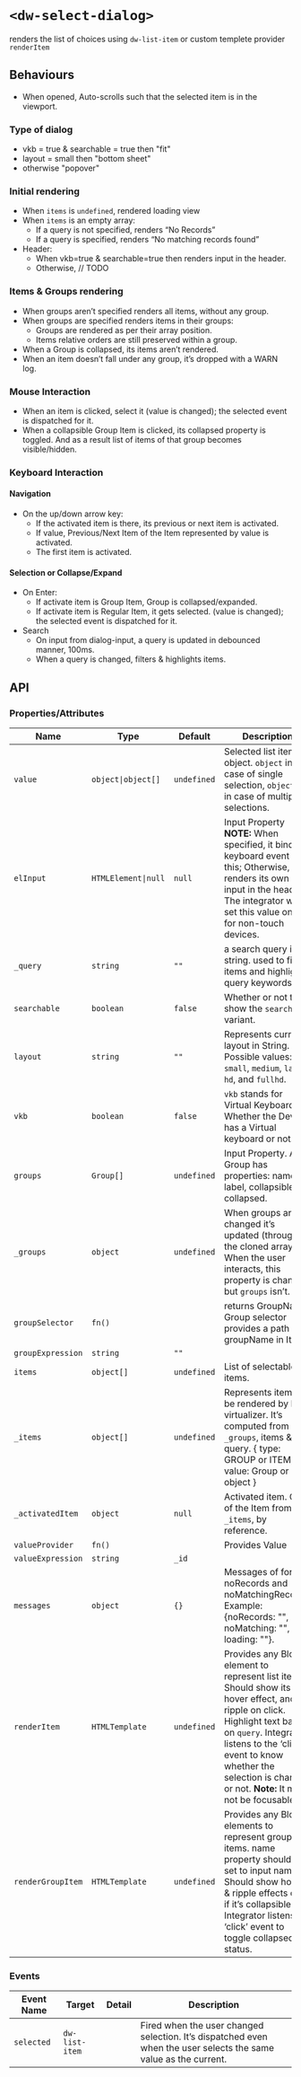 # `<dw-select-dialog>`

renders the list of choices using `dw-list-item` or custom templete provider `renderItem`

## Behaviours

- When opened, Auto-scrolls such that the selected item is in the viewport.

### Type of dialog

- vkb = true & searchable = true then "fit"
- layout = small then "bottom sheet"
- otherwise "popover"

### Initial rendering

- When `items` is `undefined`, rendered loading view
- When `items` is an empty array:
  - If a query is not specified, renders “No Records”
  - If a query is specified, renders “No matching records found”
- Header:
  - When vkb=true & searchable=true then renders input in the header.
  - Otherwise, // TODO

### Items & Groups rendering

- When groups aren’t specified renders all items, without any group.
- When groups are specified renders items in their groups:
  - Groups are rendered as per their array position.
  - Items relative orders are still preserved within a group.
- When a Group is collapsed, its items aren’t rendered.
- When an item doesn’t fall under any group, it’s dropped with a WARN log.

### Mouse Interaction

- When an item is clicked, select it (value is changed); the selected event is dispatched for it.
- When a collapsible Group Item is clicked, its collapsed property is toggled. And as a result list of items of that group becomes visible/hidden.

### Keyboard Interaction

#### Navigation

- On the up/down arrow key:
  - If the activated item is there, its previous or next item is activated.
  - If value, Previous/Next Item of the Item represented by value is activated.
  - The first item is activated.

#### Selection or Collapse/Expand

- On Enter:
  - If activate item is Group Item, Group is collapsed/expanded.
  - If activate item is Regular Item, it gets selected. (value is changed); the selected event is dispatched for it.
- Search
  - On input from dialog-input, a query is updated in debounced manner, 100ms.
  - When a query is changed, filters & highlights items.

## API

### Properties/Attributes

| Name              | Type                | Default     | Description                                                                                                                                                                                                                                                          |
| ----------------- | ------------------- | ----------- | -------------------------------------------------------------------------------------------------------------------------------------------------------------------------------------------------------------------------------------------------------------------- |
| `value`           | `object\|object[]`  | `undefined` | Selected list item object. `object` in case of single selection, `object[]` in case of multiple selections.                                                                                                                                                          |
| `elInput`         | `HTMLElement\|null` | `null`      | Input Property **NOTE:** When specified, it binds keyboard event on this; Otherwise, it renders its own input in the header. The integrator will set this value only for non-touch devices.                                                                          |
| `_query`          | `string`            | `""`        | a search query in string. used to filter items and highlight query keywords                                                                                                                                                                                          |
| `searchable`      | `boolean`           | `false`     | Whether or not to show the `searchable` variant.                                                                                                                                                                                                                     |
| `layout`          | `string`            | `""`        | Represents current layout in String. Possible values: `small`, `medium`, `large`, `hd`, and `fullhd`.                                                                                                                                                                |
| `vkb`             | `boolean`           | `false`     | `vkb` stands for Virtual Keyboard. Whether the Device has a Virtual keyboard or not.                                                                                                                                                                                 |
| `groups`          | `Group[]`           | `undefined` | Input Property. A Group has properties: name, label, collapsible, collapsed.                                                                                                                                                                                         |
| `_groups`         | `object`            | `undefined` | When groups are changed it’s updated (through the cloned array). When the user interacts, this property is changed but `groups` isn’t.                                                                                                                               |
| `groupSelector`   | `fn()`              |             | returns GroupName. Group selector provides a path of groupName in Items                                                                                                                                                                                              |
| `groupExpression` | `string`            | `""`        |
| `items`           | `object[]`          | `undefined` | List of selectable items.                                                                                                                                                                                                                                            |
| `_items`          | `object[]`          | `undefined` | Represents items to be rendered by lit-virtualizer. It’s computed from `_groups`, items & query. { type: GROUP or ITEM, value: Group or Item object }                                                                                                                |
| `_activatedItem`  | `object`            | `null`      | Activated item. One of the Item from `_items`, by reference.                                                                                                                                                                                                         |
| `valueProvider`   | `fn()`              |             | Provides Value                                                                                                                                                                                                                                                       |
| `valueExpression` | `string`            | `_id`       |
| `messages`        | `object`            | `{}`        | Messages of for noRecords and noMatchingRecords. Example: {noRecords: "", noMatching: "", loading: ""}.                                                                                                                                                                    |
| `renderItem`      | `HTMLTemplate`      | `undefined` | Provides any Block element to represent list items. Should show its hover effect, and ripple on click. Highlight text based on `query`. Integrator listens to the ‘click’ event to know whether the selection is changed or not. **Note:** It must not be focusable. |
| `renderGroupItem` | `HTMLTemplate`      | `undefined` | Provides any Block elements to represent group items. name property should be set to input name. Should show hover & ripple effects only if it’s collapsible. Integrator listens on ‘click’ event to toggle collapsed status.                                        |

### Events

| Event Name | Target         | Detail | Description                                                                                                      |
| ---------- | -------------- | ------ | ---------------------------------------------------------------------------------------------------------------- |
| `selected` | `dw-list-item` |        | Fired when the user changed selection. It’s dispatched even when the user selects the same value as the current. |

